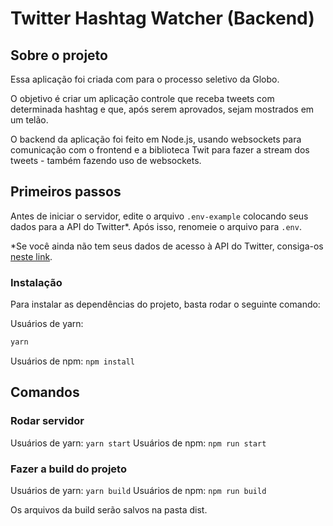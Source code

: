 # Twitter Hashtag Watcher (Backend)

## Sobre o projeto

Essa aplicação foi criada com para o processo seletivo da Globo.

O objetivo é criar um aplicação controle que receba tweets com determinada hashtag e que, após serem aprovados, sejam mostrados em um telão.

O backend da aplicação foi feito em Node.js, usando websockets para comunicação com o frontend e a biblioteca Twit para fazer a stream dos tweets - também fazendo uso de websockets.

## Primeiros passos

Antes de iniciar o servidor, edite o arquivo `.env-example` colocando seus dados para a API do Twitter*. Após isso, renomeie o arquivo para `.env`.

*Se você ainda não tem seus dados de acesso à API do Twitter, consiga-os [neste link](https://developer.twitter.com).

### Instalação

Para instalar as dependências do projeto, basta rodar o seguinte comando:

Usuários de yarn:

```bash
yarn
```

Usuários de npm:
`npm install`

## Comandos

### Rodar servidor

Usuários de yarn:
`yarn start`
Usuários de npm:
`npm run start`

### Fazer a build do projeto

Usuários de yarn:
`yarn build`
Usuários de npm:
`npm run build`

Os arquivos da build serão salvos na pasta dist.